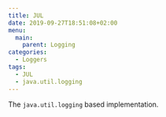 ```yaml
---
title: JUL
date: 2019-09-27T18:51:08+02:00
menu:
  main:
    parent: Logging
categories:
  - Loggers
tags:
  - JUL
  - java.util.logging
---
```


The `java.util.logging` based implementation.
